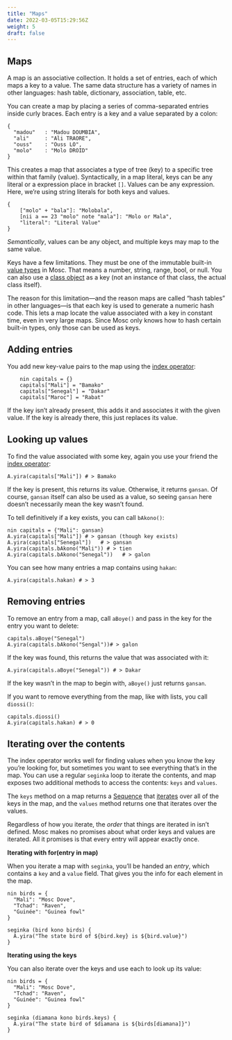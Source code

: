 ```yaml
---
title: "Maps"
date: 2022-03-05T15:29:56Z
weight: 5
draft: false
---
```


## **Maps**

A map is an associative collection. It holds a set of entries, each of which maps a key to a value. The same data structure has a variety of names in other languages: hash table, dictionary, association, table, etc.  

You can create a map by placing a series of comma-separated entries inside curly braces. Each entry is a key and a value separated by a colon: 

```mosc
{
  "madou"   : "Madou DOUMBIA",
  "ali"     : "Ali TRAORE",
  "ouss"    : "Ouss LO",
  "molo"    : "Molo DROID"
}

``` 

This creates a map that associates a type of tree (key) to a specific tree within that family (value). Syntactically, in a map literal, keys can be any literal or a  expression place in bracket `[]`. Values can be any expression. Here, we’re using string literals for both keys and values.  

```mosc
{
    ["molo" + "bala"]: "Molobala",
    [nii a == 23 "molo" note "mala"]: "Molo or Mala",
    "literal": "Literal Value"
}
```

*Semantically*, values can be any object, and multiple keys may map to the same value.  

Keys have a few limitations. They must be one of the immutable built-in [value types](/docs/values/) in Mosc. That means a number, string, range, bool, or null. You can also use a [class object](/docs/classes/) as a key (not an instance of that class, the actual class itself).  

The reason for this limitation—and the reason maps are called “hash tables” in other languages—is that each key is used to generate a numeric hash code. This lets a map locate the value associated with a key in constant time, even in very large maps. Since Mosc only knows how to hash certain built-in types, only those can be used as keys.

## **Adding entries**

You add new key-value pairs to the map using the [index operator](/docs/method-calls#indexing-or-subscripts):

```mosc
    nin capitals = {}
    capitals["Mali"] = "Bamako"
    capitals["Senegal"] = "Dakar"
    capitals["Maroc"] = "Rabat"

```

If the key isn’t already present, this adds it and associates it with the given value. If the key is already there, this just replaces its value.

## **Looking up values**

To find the value associated with some key, again you use your friend the [index operator](/docs/method-calls#indexing-or-subscripts):

```mosc
A.yira(capitals["Mali"]) # > Bamako
```

If the key is present, this returns its value. Otherwise, it returns `gansan`. Of course, `gansan` itself can also be used as a value, so seeing `gansan` here doesn’t necessarily mean the key wasn’t found.  

To tell definitively if a key exists, you can call `bAkono()`:

```mosc
nin capitals = {"Mali": gansan}
A.yira(capitals["Mali"]) # > gansan (though key exists)
A.yira(capitals["Senegal"])   # > gansan 
A.yira(capitals.bAkono("Mali")) # > tien
A.yira(capitals.bAkono("Senegal"))   # > galon
```
You can see how many entries a map contains using `hakan`:
```mosc
A.yira(capitals.hakan) # > 3
```

## **Removing entries**

To remove an entry from a map, call `aBoye()` and pass in the key for the entry you want to delete:

```mosc
capitals.aBoye("Senegal")
A.yira(capitals.bAkono("Sengal"))# > galon
```

If the key was found, this returns the value that was associated with it:

```mosc
A.yira(capitals.aBoye("Senegal")) # > Dakar
```
If the key wasn’t in the map to begin with, `aBoye()` just returns `gansan`.

If you want to remove everything from the map, like with lists, you call `diossi()`:

```mosc
capitals.diossi()
A.yira(capitals.hakan) # > 0
```

## **Iterating over the contents**

The index operator works well for finding values when you know the key you’re looking for, but sometimes you want to see everything that’s in the map. You can use a regular `seginka` loop to iterate the contents, and map exposes two additional methods to access the contents: `keys` and `values`.  

The `keys` method on a map returns a [Sequence](/docs/modules/core/tugun/) that [iterates](/docs/control-flow#the-iterator-protocol) over all of the keys in the map, and the `values` method returns one that iterates over the values.  

Regardless of how you iterate, the *order* that things are iterated in isn’t defined. Mosc makes no promises about what order keys and values are iterated. All it promises is that every entry will appear exactly once.  

**Iterating with for(entry in map)**   

When you iterate a map with `seginka`, you’ll be handed an *entry*, which contains a `key` and a `value` field. That gives you the info for each element in the map.

```mosc
nin birds = {
  "Mali": "Mosc Dove",
  "Tchad": "Raven",
  "Guinée": "Guinea fowl"
}

seginka (bird kono birds) {
  A.yira("The state bird of ${bird.key} is ${bird.value}")
}
```
**Iterating using the keys**  

You can also iterate over the keys and use each to look up its value:

```mosc
nin birds = {
  "Mali": "Mosc Dove",
  "Tchad": "Raven",
  "Guinée": "Guinea fowl"
}

seginka (diamana kono birds.keys) {
  A.yira("The state bird of $diamana is ${birds[diamana]}")
}
```
